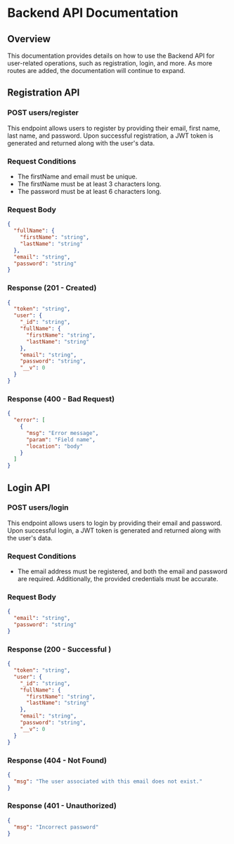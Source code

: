 # Backend API Documentation

## Overview

This documentation provides details on how to use the Backend API for user-related operations, such as registration, login, and more. As more routes are added, the documentation will continue to expand.

## Registration API

### POST users/register

This endpoint allows users to register by providing their email, first name, last name, and password. Upon successful registration, a JWT token is generated and returned along with the user's data.

### Request Conditions

- The firstName and email must be unique.
- The firstName must be at least 3 characters long.
- The password must be at least 6 characters long.

### Request Body

```json
{
  "fullName": {
    "firstName": "string",
    "lastName": "string"
  },
  "email": "string",
  "password": "string"
}
```

### Response (201 - Created)

```json
{
  "token": "string",
  "user": {
    "_id": "string",
    "fullName": {
      "firstName": "string",
      "lastName": "string"
    },
    "email": "string",
    "password": "string",
    "__v": 0
  }
}
```

### Response (400 - Bad Request)

```json
{
  "error": [
    {
      "msg": "Error message",
      "param": "Field name",
      "location": "body"
    }
  ]
}
```

## Login API

### POST users/login

This endpoint allows users to login by providing their email and password. Upon successful login, a JWT token is generated and returned along with the user's data.

### Request Conditions

- The email address must be registered, and both the email and password are required. Additionally, the provided credentials must be accurate.

### Request Body

```json
{
  "email": "string",
  "password": "string"
}
```

### Response (200 - Successful )

```json
{
  "token": "string",
  "user": {
    "_id": "string",
    "fullName": {
      "firstName": "string",
      "lastName": "string"
    },
    "email": "string",
    "password": "string",
    "__v": 0
  }
}
```

### Response (404 - Not Found)

```json
{
  "msg": "The user associated with this email does not exist."
}
```

### Response (401 - Unauthorized)

```json
{
  "msg": "Incorrect password"
}
```
